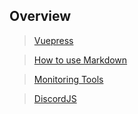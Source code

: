 ## Overview

>[Vuepress](vuepress.md)

>[How to use Markdown](./markdown.md)

>[Monitoring Tools](./monitoring.md)

>[DiscordJS](./discordjs.md)

<CustomLayout/>
